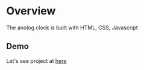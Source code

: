 # Overview
The anolog clock is built with HTML, CSS, Javascript

## Demo
Let's see project at [here](https://votruonglam2109.github.io/music-player-2/)
